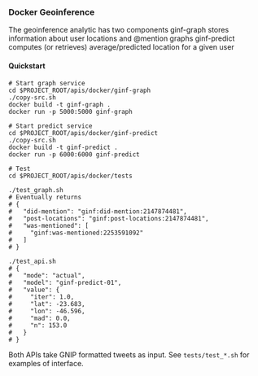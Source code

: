 ### Docker Geoinference

The geoinference analytic has two components
	ginf-graph
		stores information about user locations and @mention graphs
	ginf-predict
		computes (or retrieves) average/predicted location for a given user

#### Quickstart 
	
	# Start graph service
	cd $PROJECT_ROOT/apis/docker/ginf-graph
	./copy-src.sh
	docker build -t ginf-graph .
	docker run -p 5000:5000 ginf-graph

	# Start predict service
	cd $PROJECT_ROOT/apis/docker/ginf-predict
	./copy-src.sh
	docker build -t ginf-predict .
	docker run -p 6000:6000 ginf-predict

	# Test
	cd $PROJECT_ROOT/apis/docker/tests
	
    ./test_graph.sh
    # Eventually returns
    # {
    #   "did-mention": "ginf:did-mention:2147874481", 
    #   "post-locations": "ginf:post-locations:2147874481", 
    #   "was-mentioned": [
    #     "ginf:was-mentioned:2253591092"
    #   ]
    # }
    
	./test_api.sh
    # {
    #   "mode": "actual", 
    #   "model": "ginf-predict-01", 
    #   "value": {
    #     "iter": 1.0, 
    #     "lat": -23.683, 
    #     "lon": -46.596, 
    #     "mad": 0.0, 
    #     "n": 153.0
    #   }
    # }

Both APIs take GNIP formatted tweets as input. See `tests/test_*.sh` for examples of interface.
